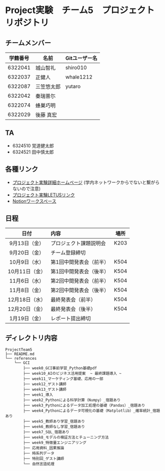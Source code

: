 # Project実験　チーム5　プロジェクトリポジトリ

## チームメンバー
| 学籍番号  | 名前         | Gitユーザー名 |
| --------- | ------------ | ------------- |
| 6322041   | 城山智礼     | shiro010      |
| 6322037   | 正健人       | whale1212     |
| 6322087   | 三笠悠太郎   | yutaro        |
| 6322042   | 秦瑞普尓     |               |
| 6322074   | 蜂巣巧明     |               |
| 6322029   | 後藤 真宏    |               |


## TA
- 6324510 覚道健太郎
- 6324521 田中慎太郎

## 各種リンク
- [プロジェクト実験詳細ホームページ](http://www.is.noda.tus.ac.jp/isws/project24/index.html) (学内ネットワークからでないと繋がらないので注意)
- [プロジェクト実験LETUSリンク](https://letus.ed.tus.ac.jp/course/view.php?id=178957)
- [Notionワークスペース](https://www.notion.so/b74726b5a381413bb23a73e6124b0b6a)

## 日程
| 日付 | 内容 | 場所 |  
| :----: | :---- | ----|  
| 9月13日（金） | プロジェクト課題説明会 | K203 |  
| 9月20日（金） | チーム登録締切 | |  
| 10月9日（水） | 第1回中間発表会（前半） | K504 |  
| 10月11日（金） | 第1回中間発表会（後半）	 | K504 |  
| 11月6日（水） | 第2回中間発表会（前半）	 | K504 |  
| 11月8日（金） | 第2回中間発表会（後半）	 | K504 |  
| 12月18日（水） | 最終発表会（前半） | K504 |  
| 12月20日（金） | 最終発表会（後半） | K504 |  
| 1月19日（金） | レポート提出締切 | |  

## ディレクトリ内容
```  
ProjectTeam5
├── README.md
└── references
    └── GCI
        ├── week0_GCI事前学習_Python基礎pdf
        ├── week10_AIのビジネス活用提案  ~ 最終課題導入 ~
        ├── week11_マーケティング基礎、応用の一部
        ├── week12_ゲスト講師
        ├── week13_ゲスト講師
        ├── week1_導入
        ├── week2_Pythonによる科学計算（Numpy）_宿題あり
        ├── week3_Pythonによるデータ加工処理の基礎（Pandas）_宿題あり
        ├── week4_Pythonによるデータ可視化の基礎（Matplotlib）_確率統計_宿題あり
        ├── week5_教師あり学習_宿題あり
        ├── week6_教師なし学習_宿題あり
        ├── week7_SQL_宿題あり
        ├── week8_モデルの検証方法とチューニング方法
        ├── week9_特徴量エンジニアリング
        ├── 応用資料_因果推論
        ├── 時系列データ
        ├── 特別回_ゲスト講師
        └── 自然言語処理
```
